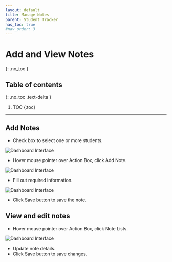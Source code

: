 ```yaml
---
layout: default
title: Manage Notes
parent: Student Tracker
has_toc: true
#nav_order: 3
---
```


# Add and View Notes

{: .no_toc }

## Table of contents
{: .no_toc .text-delta }

1. TOC
{:toc}

---

## Add Notes
* Check box to select one or more students.

![Dashboard Interface]({{site.baseurl}}/assets/images/student.actionbox-add-view-note-check-box.png)

* Hover mouse pointer over Action Box, click Add Note.

![Dashboard Interface]({{site.baseurl}}/assets/images/student.actionbox-add-or-view-note.png)

* Fill out required information.

![Dashboard Interface]({{site.baseurl}}/assets/images/student.actionbox-add-note-form.png)

* Click Save button to save the note.

## View and edit notes

* Hover mouse pointer over Action Box, click Note Lists.

![Dashboard Interface]({{site.baseurl}}/assets/images/student.actionbox-note-lists.png)

* Update note details.
* Click Save button to save changes.
